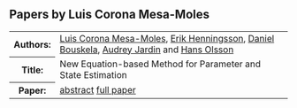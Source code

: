 ## Papers by Luis Corona Mesa-Moles
<table><tr><th>Authors:</th>
<td>
<a href="/proceedings/authors/LuisCoronaMesa-Moles">Luis Corona Mesa-Moles</a>, <a href="/proceedings/authors/ErikHenningsson">Erik Henningsson</a>, <a href="/proceedings/authors/DanielBouskela">Daniel Bouskela</a>, <a href="/proceedings/authors/AudreyJardin">Audrey Jardin</a> and <a href="/proceedings/authors/HansOlsson">Hans Olsson</a></td>
</tr>
<tr><th>Title:</th>
<td>New Equation-based Method for Parameter and State Estimation</td>
</tr>
<tr><th>Paper:</th>
<td><a href="/abstracts/abstract_2A_2">abstract</a> <a href="/proceedings/papers/Modelica2021session2A_paper2.pdf">full paper</a></td>
</tr>
</table>
